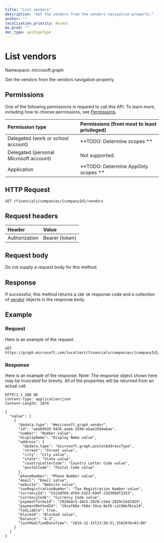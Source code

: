 ```yaml
---
title: "List vendors"
description: "Get the vendors from the vendors navigation property."
author: ""
localization_priority: Normal
ms.prod: ""
doc_type: apiPageType
---
```


# List vendors

Namespace: microsoft.graph

Get the vendors from the vendors navigation property.

## Permissions
One of the following permissions is required to call this API. To learn more, including how to choose permissions, see [Permissions](/concepts/permissions-reference.md).

|Permission type|Permissions (from most to least privileged)|
|:---|:---|
|Delegated (work or school account)|**TODO: Determine scopes **|
|Delegated (personal Microsoft account)|Not supported.|
|Application|**TODO: Determine AppOnly scopes **|

## HTTP Request
<!-- {
  "blockType": "ignored"
}
-->
``` http
GET /financials/companies/{companyId}/vendors
```

## Request headers
|Header|Value|
|:---|:---|
|Authorization|Bearer {token}|

## Request body
Do not supply a request body for this method.

## Response
If successful, this method returns a `200 OK` response code and a collection of [vendor](../resources/vendor.md) objects in the response body.

## Example

### Request
Here is an example of the request.
<!-- {
  "blockType": "request",
  "name": "get_vendor"
}
-->
``` http
GET https://graph.microsoft.com/localtest/financials/companies/{companyId}/vendors
```

### Response
Here is an example of the response. Note: The response object shown here may be truncated for brevity. All of the properties will be returned from an actual call.
<!-- {
  "blockType": "response",
  "truncated": true,
  "@odata.type": "collection(microsoft.graph.vendor)"
}
-->
``` http
HTTP/1.1 200 OK
Content-Type: application/json
Content-Length: 1074

{
  "value": [
    {
      "@odata.type": "#microsoft.graph.vendor",
      "id": "aeeb9435-9435-aeeb-3594-ebae3594ebae",
      "number": "Number value",
      "displayName": "Display Name value",
      "address": {
        "@odata.type": "microsoft.graph.postalAddressType",
        "street": "Street value",
        "city": "City value",
        "state": "State value",
        "countryLetterCode": "Country Letter Code value",
        "postalCode": "Postal Code value"
      },
      "phoneNumber": "Phone Number value",
      "email": "Email value",
      "website": "Website value",
      "taxRegistrationNumber": "Tax Registration Number value",
      "currencyId": "5323df69-df69-5323-69df-235369df2353",
      "currencyCode": "Currency Code value",
      "paymentTermsId": "292944c5-44c5-2929-c544-2929c5442929",
      "paymentMethodId": "19caf68e-f68e-19ca-8ef6-ca198ef6ca19",
      "taxLiable": true,
      "blocked": "Blocked value",
      "balance": "4.2",
      "lastModifiedDateTime": "2016-12-31T23:56:51.5562076+03:00"
    }
  ]
}
```

